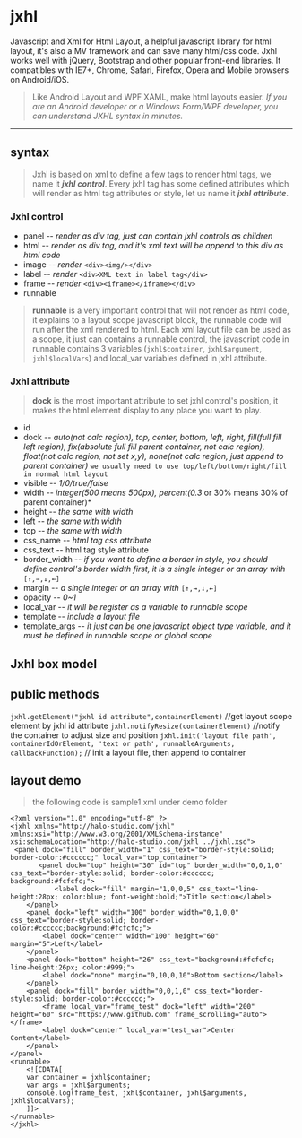 # **jxhl**
Javascript and Xml for Html Layout,  a helpful javascript library for html layout, it's also a MV framework and can save many html/css code.
Jxhl works well with jQuery, Bootstrap and other popular front-end libraries.
It compatibles with IE7+, Chrome, Safari, Firefox, Opera and Mobile browsers on Android/iOS.

> Like Android Layout and WPF XAML, make html layouts easier. 
> *If you are an Android developer or a Windows Form/WPF developer, you can understand JXHL syntax in minutes.*


----------


## **syntax**

> Jxhl is based on xml to define a few tags to render html tags,  we name it ***jxhl control***. Every jxhl tag has some defined attributes which will render as html tag attributes or style, let us name it ***jxhl attribute***.

### Jxhl control
 - panel  -- *render as div tag, just can contain jxhl controls as children*
 - html  -- *render as div tag, and it's xml text will be append to this div as html code*
 - image -- *render* `<div><img/></div>`
 - label  -- *render* `<div>XML text in label tag</div>`
 - frame -- *render* `<div><iframe></iframe></div>`
 - runnable 

> **runnable** is a very important control that will not render as html code,  it explains to a layout scope javascript block, the runnable code will run after the xml rendered to html.
> Each xml layout file can be used as a scope, it just can contains a runnable control, the javascript code in runnable contains 3 variables (`jxhl$container`, `jxhl$argument`, `jxhl$localVars`) and local_var variables defined in jxhl attribute.

### Jxhl attribute
>**dock** is the most important attribute to set jxhl control's position, it makes the html element display to any place you want to play.     

 - id
 - dock  -- *auto(not calc region), top, center, bottom, left, right, fill(full fill left region), fix(absolute full fill parent container, not calc region), float(not calc region, not set x,y), none(not calc region, just append to parent container)* `we usually need to use top/left/bottom/right/fill in normal html layout`
 - visible -- *1/0/true/false* 
 - width -- *integer(500 means 500px), percent(0.3* or 30% means 30% of parent container)*
 - height -- *the same with width*
 - left -- *the same with width*
 - top -- *the same with width*
 - css_name -- *html tag css attribute*
 - css_text -- html tag style attribute
 - border_width -- *if you want to define a border in style, you should define control's border width first, it is a single integer or an array with* `[↑,→,↓,←]`
 - margin -- *a single integer or an array with* `[↑,→,↓,←]`
 - opacity -- *0~1*
 - local_var -- *it will be register as a variable to runnable scope*
 - template -- *include a layout file*
 - template_args -- *it just can be one javascript object type variable, and it must be defined in runnable scope or global scope* 

## **Jxhl box model**


## **public methods**
`jxhl.getElement("jxhl id attribute",containerElement)` //get layout scope element by jxhl id attribute
`jxhl.notifyResize(containerElement)` //notify the container to adjust size and position
`jxhl.init('layout file path', containerIdOrElement, 'text or path', runnableArguments, callbackFunction);` // init a layout file, then append to container

## **layout demo**

> the following code is sample1.xml under demo folder

	<?xml version="1.0" encoding="utf-8" ?>
	<jxhl xmlns="http://halo-studio.com/jxhl" xmlns:xsi="http://www.w3.org/2001/XMLSchema-instance" xsi:schemaLocation="http://halo-studio.com/jxhl ../jxhl.xsd">
     <panel dock="fill" border_width="1" css_text="border-style:solid; border-color:#cccccc;" local_var="top_container">
           <panel dock="top" height="30" id="top" border_width="0,0,1,0" css_text="border-style:solid; border-color:#cccccc; background:#fcfcfc;">
               <label dock="fill" margin="1,0,0,5" css_text="line-height:28px; color:blue; font-weight:bold;">Title section</label>
        </panel>
        <panel dock="left" width="100" border_width="0,1,0,0" css_text="border-style:solid; border-color:#cccccc;background:#fcfcfc;">
            <label dock="center" width="100" height="60" margin="5">Left</label>
        </panel>
        <panel dock="bottom" height="26" css_text="background:#fcfcfc; line-height:26px; color:#999;">
            <label dock="none" margin="0,10,0,10">Bottom section</label>
        </panel>
        <panel dock="fill" border_width="0,0,1,0" css_text="border-style:solid; border-color:#cccccc;">
            <frame local_var="frame_test" dock="left" width="200" height="60" src="https://www.github.com" frame_scrolling="auto"></frame>
            <label dock="center" local_var="test_var">Center Content</label>
        </panel>
    </panel>
	<runnable>
        <![CDATA[
        var container = jxhl$container;
        var args = jxhl$arguments;
        console.log(frame_test, jxhl$container, jxhl$arguments, jxhl$localVars);
        ]]>
    </runnable>
	</jxhl>





